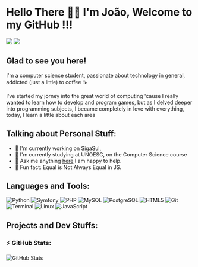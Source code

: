 # Hello There 👋👋 I'm João, Welcome to my GitHub !!!
<div>
<a href="https://instagram.com/joao_v_surdi" target="_blank"><img loading="lazy" src="https://img.shields.io/badge/-Instagram-%23E4405F?style=for-the-badge&logo=instagram&logoColor=white" target="_blank"></a>
<a href="https://www.linkedin.com/in/jo%C3%A3o-victor-surdi-103965216" target="_blank"><img loading="lazy" src="https://img.shields.io/badge/-LinkedIn-%230077B5?style=for-the-badge&logo=linkedin&logoColor=white" target="_blank"></a>   
</div>


## Glad to see you here! 

I'm a computer science student, passionate about technology in general, addicted (just a little) to coffee ☕

I've started my jorney into the great world of computing 'cause I really wanted to learn how to develop and program games, but as I delved deeper into programming subjects, I became completely in love with everything, today, I learn a little about each area


## Talking about Personal Stuff:
- 🔧 I'm currently working on SigaSul, 
- 📖 I'm currently studying at UNOESC, on the Computer Science course
- 💬 Ask me anything [here](https://github.com/Katun0) I am happy to help.
- 🤔 Fun fact: Equal is Not Always Equal in JS.

## Languages and Tools:

![Python](https://img.shields.io/badge/-Python-3776AB?style=flat&logo=python&logoColor=white)
![Symfony](https://img.shields.io/badge/-Symfony-000000?style=flat&logo=symfony&logoColor=white)
![PHP](https://img.shields.io/badge/-PHP-777BB4?style=flat&logo=php&logoColor=white)
![MySQL](https://img.shields.io/badge/-MySQL-4479A1?style=flat&logo=mysql&logoColor=white)
![PostgreSQL](https://img.shields.io/badge/-PostgreSQL-336791?style=flat&logo=postgresql&logoColor=white)
![HTML5](https://img.shields.io/badge/-HTML5-E34F26?style=flat&logo=html5&logoColor=white)
![Git](https://img.shields.io/badge/-Git-F05032?style=flat&logo=git&logoColor=white)
![Terminal](https://img.shields.io/badge/-Terminal-4B0082?style=flat&logo=gnu-bash&logoColor=white)
![Linux](https://img.shields.io/badge/-Linux-FCC624?style=flat&logo=linux&logoColor=black)
![JavaScript](https://img.shields.io/badge/-JavaScript-F7DF1E?style=flat&logo=javascript&logoColor=black)


## Projects and Dev Stuffs:

### ⚡ GitHub Stats:
![GitHub Stats](https://github-readme-stats.vercel.app/api?username=Katun0&show_icons=true&theme=radical)
